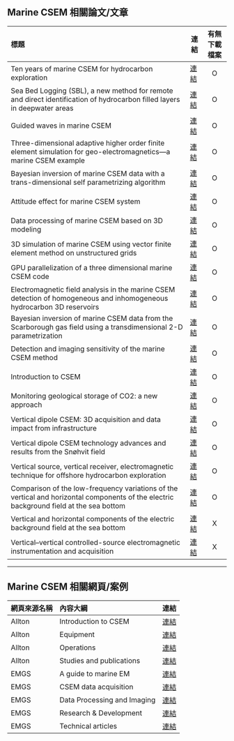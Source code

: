## Marine CSEM 相關論文/文章
| 標題 | 連結 | 有無下載檔案 |
| :- | - | :-: |
| Ten years of marine CSEM for hydrocarbon exploration | [連結](https://reurl.cc/xOVlLN) | O |
| Sea Bed Logging (SBL), a new method for remote and direct identification of hydrocarbon filled layers in deepwater areas | [連結](https://reurl.cc/5G9M3V) | O |
| Guided waves in marine CSEM | [連結](https://reurl.cc/9OmVQY) | O |
| Three-dimensional adaptive higher order finite element simulation for geo-electromagnetics—a marine CSEM example | [連結](https://reurl.cc/nEG7jX) | O |
| Bayesian inversion of marine CSEM data with a trans-dimensional self parametrizing algorithm | [連結](https://reurl.cc/2DRWGX) | O |
| Attitude effect for marine CSEM system | [連結](https://reurl.cc/6EnN6k) | O |
| Data processing of marine CSEM based on 3D modeling | [連結](https://reurl.cc/akK1OX) | O |
| 3D simulation of marine CSEM using vector finite element method on unstructured grids  | [連結](https://reurl.cc/7ezRgl) | O |
| GPU parallelization of a three dimensional marine CSEM code | [連結](https://reurl.cc/veRkye) | O |
| Electromagnetic field analysis in the marine CSEM detection of homogeneous and inhomogeneous hydrocarbon 3D reservoirs | [連結](https://reurl.cc/Go2ezv) | O |
| Bayesian inversion of marine CSEM data from the Scarborough gas field using a transdimensional 2-D parametrization | [連結](https://reurl.cc/7ezk9y) | O |
| Detection and imaging sensitivity of the marine CSEM method | [連結](https://reurl.cc/LpGoe4) | O |
| Introduction to CSEM | [連結](https://reurl.cc/bkpbrM) | O |
| Monitoring geological storage of CO2: a new approach | [連結](https://reurl.cc/xOqbV4) | O |
| Vertical dipole CSEM: 3D acquisition and data impact from infrastructure | [連結](https://reurl.cc/MbEmE3) | O |
| Vertical dipole CSEM technology advances and results from the Snøhvit field | [連結](https://reurl.cc/7exAa9) | O |
| Vertical source, vertical receiver, electromagnetic technique for offshore hydrocarbon exploration | [連結](https://reurl.cc/VjVZAb) | O |
| Comparison of the low-frequency variations of the vertical and horizontal components of the electric background field at the sea bottom | [連結](https://reurl.cc/OpWa99) | O |
| Vertical and horizontal components of the electric background field at the sea bottom | [連結](https://reurl.cc/12RA49) | X |
| Vertical–vertical controlled-source electromagnetic instrumentation and acquisition | [連結](https://reurl.cc/8WmMyb) | X |
----
## Marine CSEM 相關網頁/案例
| 網頁來源名稱 | 內容大綱 | 連結 |
| :- | :- | - |
| Allton | Introduction to CSEM | [連結](https://reurl.cc/RjM7kD) |
| Allton | Equipment | [連結](https://reurl.cc/8WmA5R) |
| Allton | Operations | [連結](https://reurl.cc/akybEl) |
| Allton | Studies and publications | [連結](https://reurl.cc/RjM7Ee) |
| EMGS | A guide to marine EM | [連結](https://reurl.cc/9O8NqX) |
| EMGS | CSEM data acquisition | [連結](https://reurl.cc/mG15QY) |
| EMGS | Data Processing and Imaging | [連結](https://reurl.cc/6EzO3y) |
| EMGS | Research & Development | [連結](https://reurl.cc/jk0ZZ1) |
| EMGS | Technical articles | [連結](https://reurl.cc/g05yAR) |
